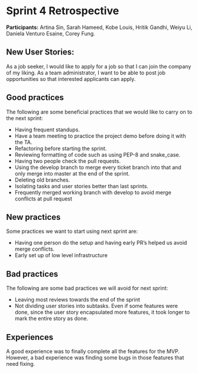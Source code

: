 # Sprint 4 Retrospective
**Participants:** Artina Sin, Sarah Hameed, Kobe Louis, Hritik Gandhi, Weiyu Li, Daniela Venturo Esaine, Corey Fung.
## New User Stories:
As a job seeker, I would like to apply for a job so that I can join the company of my liking.
As a team administrator, I want to be able to post job opportunities so that interested applicants can apply.
 
## Good practices
The following are some beneficial practices that we would like to carry on to the next sprint:
- Having frequent standups.
- Have a team meeting to practice the project demo before doing it with the TA.
- Refactoring before starting the sprint.
- Reviewing formatting of code such as using PEP-8 and snake_case.
- Having two people check the pull requests.
- Using the develop branch to merge every ticket branch into that and only merge into master at the end of the sprint.
- Deleting old branches.
- Isolating tasks and user stories better than last sprints.
- Frequently merged working branch with develop to avoid merge conflicts at pull request
 
## New practices
Some practices we want to start using next sprint are:
- Having one person do the setup and having early PR’s helped us avoid merge conflicts.
- Early set up of low level infrastructure
 
## Bad practices
The following are some bad practices we will avoid for next sprint:
- Leaving most reviews towards the end of the sprint
- Not dividing user stories into subtasks. Even if some features were done, since the user story encapsulated more features, it took longer to mark the entire story as done.
 
## Experiences
A good experience was to finally complete all the features for the MVP. However, a bad experience was finding some bugs in those features that need fixing.
